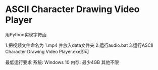 ﻿# ASCII Character Drawing Video Player

用Python实现字符画
  
 

1.把视频文件命名为 1.mp4 并放入data文件夹
2.运行audio.bat
3.运行ASCII Character Drawing Video Player.exe即可


最低运行要求
系统: Windows 10
内存: 最少4GB
其他不限